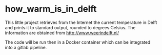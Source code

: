 # how_warm_is_in_delft

This little project retrieves from the Internet the current temperature in Delft and prints it to standard output, rounded to degrees Celsius.
The information are obtained from http://www.weerindelft.nl/

The code will be run then in a Docker container which can be integrated into a gitlab pipeline.
